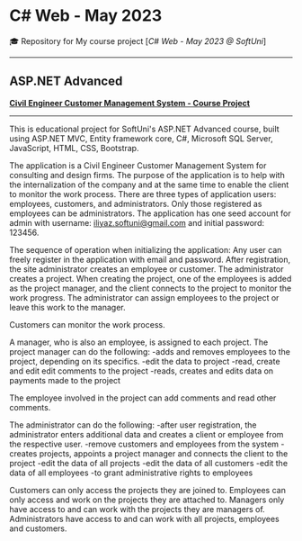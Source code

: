 # C# Web - May 2023
🎓 Repository for My course project [*C# Web - May 2023 @ SoftUni*]
***

## ASP.NET Advanced
[**Civil Engineer Customer Management System - Course Project**](https://github.com/iliyazz/CivilEngineerCMS)
***

This is educational project for SoftUni's ASP.NET Advanced course, built using ASP.NET MVC, Entity framework core, C#, Microsoft SQL Server, JavaScript, HTML, CSS, Bootstrap.

The application is a Civil Engineer Customer Management System for consulting and design firms. The purpose of the application is to help with the internalization of the company and at the same time to enable the client to monitor the work process.
There are three types of application users: employees, customers, and administrators.
Only those registered as employees can be administrators.
The application has one seed account for admin with username: iliyaz.softuni@gmail.com and initial password: 123456.

The sequence of operation when initializing the application:
Any user can freely register in the application with email and password.
After registration, the site administrator creates an employee or customer.
The administrator creates a project. When creating the project, one of the employees is added as the project manager, and the client connects to the project to monitor the work progress.
The administrator can assign employees to the project or leave this work to the manager.

Customers can monitor the work process.

A manager, who is also an employee, is assigned to each project.
The project manager can do the following:
-adds and removes employees to the project, depending on its specifics.
-edit the data to project
-read, create and edit edit comments to the project
-reads, creates and edits data on payments made to the project

The employee involved in the project can add comments and read other comments.

The administrator can do the following:
-after user registration, the administrator enters additional data and creates a client or employee from the respective user.
-remove customers and employees from the system
-creates projects, appoints a project manager and connects the client to the project
-edit the data of all projects
-edit the data of all customers
-edit the data of all employees
-to grant administrative rights to employees

Customers can only access the projects they are joined to.
Employees can only access and work on the projects they are attached to.
Managers only have access to and can work with the projects they are managers of.
Administrators have access to and can work with all projects, employees and customers.
